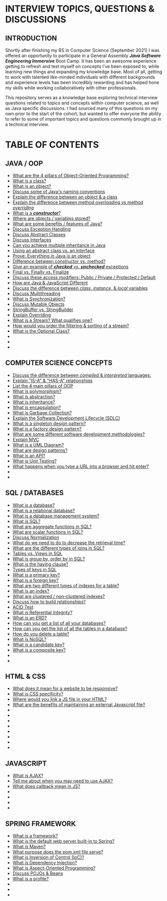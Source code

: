 # INTERVIEW TOPICS, QUESTIONS & DISCUSSIONS
## INTRODUCTION
Shortly after finishing my BS in Computer Science (September 2021) I was offered an opportunity to participate in a General Assembly ***Java Software Engineering Immersive*** Boot Camp. It has been an awesome experience getting to refresh and test myself on concepts I've been exposed to, while learning new things and expanding my knowledge base. Most of all, getting to work with talented like-minded individuals with different backgrounds and experience levels has been incredibly rewarding and has helped hone my skills while working collaboratively with other professionals.  

This repository serves as a knowledge base exploring technical interview questions related to topics and concepts
within computer science, as well as Java specific discussions. I had sourced many of this questions on my own prior to the start of the cohort, but wanted to offer everyone the ability to refer to some of important topics and questions commonly brought up in a technical interview.

# TABLE OF CONTENTS
## JAVA / OOP
* [What are the 4 pillars of Object-Oriented Programming?](https://github.com/M-Croghan/Interview-Prep/blob/main/Java_OOP.md#what-are-the-4-pillars-of-object-oriented-programming-describe-them)
* [What is a class?](https://github.com/M-Croghan/Interview-Prep/blob/main/Java_OOP.md#what-is-a-class)
* [What is an object?](https://github.com/M-Croghan/Interview-Prep/blob/main/Java_OOP.md#what-is-an-object)
* [Discuss some of Java's naming conventions](https://github.com/M-Croghan/Interview-Prep/blob/main/Java_OOP.md#discuss-some-of-javas-naming-conventions)
* [Explain the difference between an object & a class](https://github.com/M-Croghan/Interview-Prep/blob/main/Java_OOP.md#explain-the-difference-between-an-object--a-class)
* [Explain the difference between method _overloading_ vs method _overriding_](https://github.com/M-Croghan/Interview-Prep/blob/main/Java_OOP.md#explain-the-difference-between-method-overloading-vs-method-overriding)
* [What is a ***constructor***?](https://github.com/M-Croghan/Interview-Prep/blob/main/Java_OOP.md#what-is-a-constructor)
* [Where are objects / variables stored?](https://github.com/M-Croghan/Interview-Prep/blob/main/Java_OOP.md#where-are-objects--variables-stored)
* [What are some benefits / features of Java?](https://github.com/M-Croghan/Interview-Prep/blob/main/Java_OOP.md#what-are-some-of-the-benefits--features-of-java)
* [Discuss Exception Handling](https://github.com/M-Croghan/Interview-Prep/blob/main/Java_OOP.md#discuss-exception-handling-errors-vs-exceptions)
* [Discuss Abstract Classes](https://github.com/M-Croghan/Interview-Prep/blob/main/Java_OOP.md#discuss-abstract-classes)
* [Discuss Interfaces](https://github.com/M-Croghan/Interview-Prep/blob/main/Java_OOP.md#discuss-interfaces)
* [Can you achieve multiple inheritance in Java](https://github.com/M-Croghan/Interview-Prep/blob/main/Java_OOP.md#can-you-achieve-multiple-inheritance-in-java)
* [Using an abstract class vs. an interface](https://github.com/M-Croghan/Interview-Prep/blob/main/Java_OOP.md#using-an-abstract-class-vs-an-interface)
* [Prove: Everything in Java is an object](https://github.com/M-Croghan/Interview-Prep/blob/main/Java_OOP.md#prove-everything-in-java-is-an-object)
* [Difference between constructor vs. method?](https://github.com/M-Croghan/Interview-Prep/blob/main/Java_OOP.md#difference-between-constructor-vs-method)
* [Give an example of ***checked*** vs. ***unchecked*** exceptions](https://github.com/M-Croghan/Interview-Prep/blob/main/Java_OOP.md#give-an-example-of-checked-vs-unchecked-exceptions)
* [Final vs. Finally vs. Finalize](https://github.com/M-Croghan/Interview-Prep/blob/main/Java_OOP.md#final-vs-finally-vs-finalize)
* [Discuss these access modifiers: Public / Private / Protected / Default](https://github.com/M-Croghan/Interview-Prep/blob/main/Java_OOP.md#discuss-these-access-modifiers-public--private--protected--default)
* [How are Java & JavaScript Different](https://github.com/M-Croghan/Interview-Prep/blob/main/Java_OOP.md#how-are-java--javascript-different)
* [Discuss the difference between _class_, _instance_, & _local_ variables](https://github.com/M-Croghan/Interview-Prep/blob/main/Java_OOP.md#discuss-the-difference-between-class--instance-variables--methods)
* [Discuss Multithreading](https://github.com/M-Croghan/Interview-Prep/blob/main/Java_OOP.md#discuss-multithreading)
* [What is Synchronization?](https://github.com/M-Croghan/Interview-Prep/blob/main/Java_OOP.md#what-is-synchronization)
* [Discuss Mutable Objects](https://github.com/M-Croghan/Interview-Prep/blob/main/Java_OOP.md#discuss-mutable-objects)
* [StringBuffer vs. StringBuilder](https://github.com/M-Croghan/Interview-Prep/blob/main/Java_OOP.md#stringbuffer-vs-stringbuilder)
* [Explain Overriding](https://github.com/M-Croghan/Interview-Prep/blob/main/Java_OOP.md#explain-overriding)
* [What is a Stream? What qualifies one?](https://github.com/M-Croghan/Interview-Prep/blob/main/Java_OOP.md#what-is-a-stream-what-qualifies-as-one)
* [How would you order the filtering & sorting of a stream?](https://github.com/M-Croghan/Interview-Prep/blob/main/Java_OOP.md#how-would-you-order-the-filtering--sorting-of-a-stream)
* [What is the Optional Class?](https://github.com/M-Croghan/Interview-Prep/blob/main/Java_OOP.md#what-is-the-optional-class)
* []()
* []()
* []()

## COMPUTER SCIENCE CONCEPTS
* [Discuss the difference between _compiled_ & _interpreted_ languages:](https://github.com/M-Croghan/Interview-Prep/blob/main/CS_Concepts.md#discuss-the-difference-between-compiled--interpreted-languages)
* [Explain "IS-A" & "HAS-A" relationships](https://github.com/M-Croghan/Interview-Prep/blob/main/CS_Concepts.md#explain-is-a--has-a-relationships)
* [List the 4 main pillars of OOP](https://github.com/M-Croghan/Interview-Prep/blob/main/CS_Concepts.md#list-the-4-main-pillars-of-oop)
* [What is polymorphism?](https://github.com/M-Croghan/Interview-Prep/blob/main/CS_Concepts.md#what-is-polymorphism)
* [What is abstraction?](https://github.com/M-Croghan/Interview-Prep/blob/main/CS_Concepts.md#what-is-abstraction)
* [What is inheritance?](https://github.com/M-Croghan/Interview-Prep/blob/main/CS_Concepts.md#what-is-inheritance)
* [What is encapsulation?](https://github.com/M-Croghan/Interview-Prep/blob/main/CS_Concepts.md#what-is-encapsulation)
* [What is Garbage Collection?](https://github.com/M-Croghan/Interview-Prep/blob/main/CS_Concepts.md#what-is-garbage-collection)
* [Explain the Software Development Lifecycle (SDLC)](https://github.com/M-Croghan/Interview-Prep/blob/main/CS_Concepts.md#explain-the-software-developmnt-lifecycle-sdlc)
* [What is a singleton design pattern?](https://github.com/M-Croghan/Interview-Prep/blob/main/CS_Concepts.md#what-is-a-singleton-design-pattern)
* [What is a factory design pattern?](https://github.com/M-Croghan/Interview-Prep/blob/main/CS_Concepts.md#what-is-a-factory-design-pattern)
* [What are some different software development methodologies?](https://github.com/M-Croghan/Interview-Prep/blob/main/CS_Concepts.md#what-are-some-of-the-different-software-development-methodologies)
* [Explain MVC](https://github.com/M-Croghan/Interview-Prep/blob/main/CS_Concepts.md#explain-mvc)
* [What is a UML Diagram?](https://github.com/M-Croghan/Interview-Prep/blob/main/CS_Concepts.md#what-is-a-uml-diagram)
* [What are design patterns?](https://github.com/M-Croghan/Interview-Prep/blob/main/CS_Concepts.md#what-are-design-patterns)
* [What is an API?](https://github.com/M-Croghan/Interview-Prep/blob/main/CS_Concepts.md#what-is-an-api)
* [What is Unit Testing?](https://github.com/M-Croghan/Interview-Prep/blob/main/CS_Concepts.md#what-is-unit-testing)
* [What happens when you type a URL into a browser and hit enter?](https://github.com/M-Croghan/Interview-Prep/blob/main/CS_Concepts.md#what-happens-when-you-type-a-url-into-a-browser-and-hit-enter)
* []()
* []()

## SQL / DATABASES
* [What is a database?](https://github.com/M-Croghan/Interview-Prep/blob/main/SQL_Databases.md#what-is-a-database)
* [What is a relational database?](https://github.com/M-Croghan/Interview-Prep/blob/main/SQL_Databases.md#what-is-a-relational-database)
* [What is a database management system?](https://github.com/M-Croghan/Interview-Prep/blob/main/SQL_Databases.md#what-is-a-database-management-system)
* [What is SQL?](https://github.com/M-Croghan/Interview-Prep/blob/main/SQL_Databases.md#what-is-sql)
* [What are aggregate functions in SQL?](https://github.com/M-Croghan/Interview-Prep/blob/main/SQL_Databases.md#what-are-aggregate-functions-in-sql)
* [What are scalar functions in SQL?](https://github.com/M-Croghan/Interview-Prep/blob/main/SQL_Databases.md#what-are-scalar-functions-in-sql)
* [Discuss Normalization](https://github.com/M-Croghan/Interview-Prep/blob/main/SQL_Databases.md#discuss-normalization)
* [What do we need to do to decrease the retrieval time?](https://github.com/M-Croghan/Interview-Prep/blob/main/SQL_Databases.md#what-do-we-need-to-do-to-decrease-the-retrieval-time)
* [What are the different types of joins in SQL?](https://github.com/M-Croghan/Interview-Prep/blob/main/SQL_Databases.md#what-are-the-different-types-of-joins-in-sql)
* [Tables vs. Views in SQL](https://github.com/M-Croghan/Interview-Prep/blob/main/SQL_Databases.md#tables-vs-views-in-sql)
* [What is group by, order by in SQL?](https://github.com/M-Croghan/Interview-Prep/blob/main/SQL_Databases.md#what-is-group-by-order-by-in-sql)
* [What is the having clause?](https://github.com/M-Croghan/Interview-Prep/blob/main/SQL_Databases.md#what-is-the-having-clause)
* [Types of keys in SQL](https://github.com/M-Croghan/Interview-Prep/blob/main/SQL_Databases.md#types-of-keys-in-sql)
* [What is a primary key?](https://github.com/M-Croghan/Interview-Prep/blob/main/SQL_Databases.md#what-is-a-primary-key)
* [What is a foreign key?](https://github.com/M-Croghan/Interview-Prep/blob/main/SQL_Databases.md#what-is-a-foreign-key)
* [What are two different types of indexes for a table?](https://github.com/M-Croghan/Interview-Prep/blob/main/SQL_Databases.md#what-are-two-different-types-of-indexes-for-a-table-)
* [What is an index?](https://github.com/M-Croghan/Interview-Prep/blob/main/SQL_Databases.md#what-is-an-index)
* [What are clustered / non-clustered indexes?](https://github.com/M-Croghan/Interview-Prep/blob/main/SQL_Databases.md#what-are-clustered--non-clustered-indexes)
* [Discuss how to build relationships?](https://github.com/M-Croghan/Interview-Prep/blob/main/SQL_Databases.md#discuss-how-to-build-relationships)
* [ACID Test](https://github.com/M-Croghan/Interview-Prep/blob/main/SQL_Databases.md#acid-test)
* [What is Referential Integrity?](https://github.com/M-Croghan/Interview-Prep/blob/main/SQL_Databases.md#what-is-referential-integrity)
* [What is an ERD?](https://github.com/M-Croghan/Interview-Prep/blob/main/SQL_Databases.md#what-is-an-erd)
* [How can you get a list of all your databases?](https://github.com/M-Croghan/Interview-Prep/blob/main/SQL_Databases.md#how-can-you-get-a-list-of-all-your-databases)
* [How can you get the list of all the tables in a database?](https://github.com/M-Croghan/Interview-Prep/blob/main/SQL_Databases.md#how-can-you-get-the-list-of-all-the-tables-in-a-database)
* [How do you delete a table? ](https://github.com/M-Croghan/Interview-Prep/blob/main/SQL_Databases.md#how-do-you-delete-a-table)
* [What is NoSQL?](https://github.com/M-Croghan/Interview-Prep/blob/main/SQL_Databases.md#what-is-nosql)
* [What is a candidate key?](https://github.com/M-Croghan/Interview-Prep/blob/main/SQL_Databases.md#what-is-a-candidate-key)
* [What is a composite key?](https://github.com/M-Croghan/Interview-Prep/blob/main/SQL_Databases.md#what-is-a-composite-key)
* []()
* []()

## HTML & CSS
* [What does it mean for a website to be responsive?](https://github.com/M-Croghan/Interview-Prep/blob/main/HTML_CSS.md#what-does-it-mean-for-a-website-to-be-responsive)
* [What is CSS specificity?](https://github.com/M-Croghan/Interview-Prep/blob/main/HTML_CSS.md#what-is-css-specificity)
* [Where would you link a JS file in your HTML?](https://github.com/M-Croghan/Interview-Prep/blob/main/HTML_CSS.md#where-would-you-link-a-js-file-in-your-html)
* [What are the benefits of maintaining an external Javascript file?](https://github.com/M-Croghan/Interview-Prep/blob/main/HTML_CSS.md#what-are-the-benefits-of-maintaining-an-external-javascript-file)
* []()
* []()
* []()
* []()
* []()
* []()
* []()
* []()


## JAVASCRIPT
* [What is AJAX?](https://github.com/M-Croghan/Interview-Prep/blob/main/JavaScript.md#what-is-ajax)
* [Tell me about when you may need to use AJAX?](https://github.com/M-Croghan/Interview-Prep/blob/main/JavaScript.md#tell-me-about-when-you-may-need-to-use-ajax)
* [What does callback mean in JS?](https://github.com/M-Croghan/Interview-Prep/blob/main/JavaScript.md#what-does-callback-mean-in-js)
* []()
* []()
* []()
* []()


## SPRING FRAMEWORK
* [What is a framework?](https://github.com/M-Croghan/Interview-Prep/blob/main/Spring.md#what-is-a-framework)
* [What is the default web server built-in to Spring?](https://github.com/M-Croghan/Interview-Prep/blob/main/Spring.md#what-is-the-default-web-server-built-in-to-spring)
* [What is Maven?](https://github.com/M-Croghan/Interview-Prep/blob/main/Spring.md#what-is-maven)
* [What purpose does the pom.xml file serve?](https://github.com/M-Croghan/Interview-Prep/blob/main/Spring.md#what-purpose-does-the-pomxml-file-serve)
* [What is Inversion of Control (IoC)?](https://github.com/M-Croghan/Interview-Prep/blob/main/Spring.md#what-is-inversion-of-control-ioc)
* [What is Dependency Injection?](https://github.com/M-Croghan/Interview-Prep/blob/main/Spring.md#what-is-dependency-injection)
* [What is Aspect-Oriented Programming?](https://github.com/M-Croghan/Interview-Prep/blob/main/Spring.md#what-is-aspect-oriented-programming)
* [Discuss POJOs & Beans](https://github.com/M-Croghan/Interview-Prep/blob/main/Spring.md#discuss-pojos--beans)
* [What is a profile?](https://github.com/M-Croghan/Interview-Prep/blob/main/Spring.md#what-is-a-profile)
* []()
* []()
* []()


